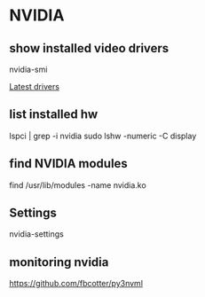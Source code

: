 # NVIDIA

## show installed video drivers

nvidia-smi

[Latest drivers](https://www.nvidia.com/Download/index.aspx?lang=en-us)

## list installed hw

lspci | grep -i nvidia
sudo lshw -numeric -C display

## find NVIDIA modules

find /usr/lib/modules -name nvidia.ko

## Settings

nvidia-settings

## monitoring nvidia

https://github.com/fbcotter/py3nvml
